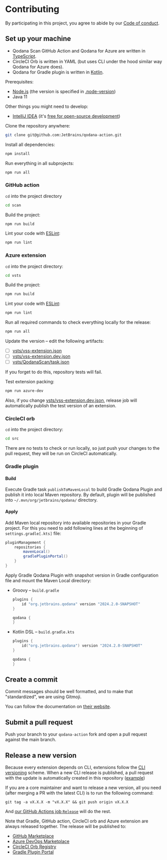 # Contributing

By participating in this project, you agree to abide by our [Code of conduct](.github/CODE_OF_CONDUCT.md).

## Set up your machine

- Qodana Scan GitHub Action and Qodana for Azure are written in [TypeScript](https://www.typescriptlang.org). 
- CircleCI Orb is written in YAML (but uses CLI under the hood similar way Qodana for Azure does).
- Qodana for Gradle plugin is written in [Kotlin](https://kotlinlang.org).

Prerequisites:

- [Node.js](https://nodejs.org/) (the version is specified in [.node-version](.node-version))
- Java 11

Other things you might need to develop:

- [IntelliJ IDEA](https://www.jetbrains.com/idea/) (it's [free for open-source development](https://www.jetbrains.com/community/opensource/))

Clone the repository anywhere:

```sh
git clone git@github.com:JetBrains/qodana-action.git
```

Install all dependencies:

```sh
npm install
```

Run everything in all subprojects:

```sh
npm run all
```

### GitHub action

`cd` into the project directory

```sh
cd scan
```

Build the project:

```sh
npm run build
```

Lint your code with [ESLint](https://eslint.org/):

```sh
npm run lint
```

### Azure extension

`cd` into the project directory:

```sh
cd vsts
```

Build the project:

```sh
npm run build
```

Lint your code with [ESLint](https://eslint.org/):

```sh
npm run lint
```

Run all required commands to check everything locally for the release:

```sh
npm run all
```

Update the version – edit the following artifacts:

- [ ] [vsts/vss-extension.json](vsts/vss-extension.json)
- [ ] [vsts/vss-extension.dev.json](vsts/vss-extension.dev.json)
- [ ] [vsts/QodanaScan/task.json](vsts/QodanaScan/task.json)

If you forget to do this, repository tests will fail.

Test extension packing:

```sh
npm run azure-dev
```

Also, if you change [vsts/vss-extension.dev.json](vsts/vss-extension.dev.json), release job will automatically publish the test version of an extension. 

### CircleCI orb

`cd` into the project directory:

```sh
cd src
```

There are no tests to check or run locally, so just push your changes to the pull request, they will be run on CircleCI automatically.

### Gradle plugin

#### Build

Execute Gradle task `publishToMavenLocal` to build Gradle Qodana Plugin and publish it into local Maven repository.
By default, plugin will be published into `~/.mvn/org/jetbrains/qodana/` directory.

#### Apply

Add Maven local repository into available repositories in your Gradle project.
For this you need to add following lines at the beginning of `settings.gradle[.kts]` file:

```groovy
pluginManagement {
    repositories {
        mavenLocal()
        gradlePluginPortal()
    }
}
```

Apply Gradle Qodana Plugin with snapshot version in Gradle configuration file and mount the Maven Local directory:

- Groovy – `build.gradle`

  ```groovy
  plugins {
      id "org.jetbrains.qodana" version "2024.2.0-SNAPSHOT"
  }
  
  qodana {
  }
  ```

- Kotlin DSL – `build.gradle.kts`

  ```kotlin
  plugins {
      id("org.jetbrains.qodana") version "2024.2.0-SNAPSHOT"
  }

  qodana {
  }
  ```

## Create a commit

Commit messages should be well formatted, and to make that "standardized", we are using Gitmoji.

You can follow the documentation on
[their website](https://gitmoji.dev).


## Submit a pull request

Push your branch to your `qodana-action` fork and open a pull request against the
main branch.

## Release a new version

Because every extension depends on CLI,
extensions follow the [CLI versioning](https://github.com/JetBrains/qodana-cli/releases) scheme.
When a new CLI release is published, a pull request with the update is automatically created in this repository
([example](https://github.com/JetBrains/qodana-action/pull/293))

If you are a core maintainer and want to release a new version, all you need (after merging a PR with the latest CLI) is to run the following command:

```shell
git tag -a vX.X.X -m "vX.X.X" && git push origin vX.X.X
```

And [our GitHub Actions job `Release`](https://github.com/JetBrains/qodana-action/actions/workflows/release.yml) will do the rest.

Note that Gradle, GitHub action, CircleCI orb and Azure extension are always released together. 
The release will be published to:

- [GitHub Marketplace](https://github.com/marketplace/actions/qodana-scan)
- [Azure DevOps Marketplace](https://marketplace.visualstudio.com/items?itemName=JetBrains.qodana)
- [CircleCI Orb Registry](https://circleci.com/developer/orbs/orb/jetbrains/qodana)
- [Gradle Plugin Portal](https://plugins.gradle.org/plugin/org.jetbrains.qodana)
